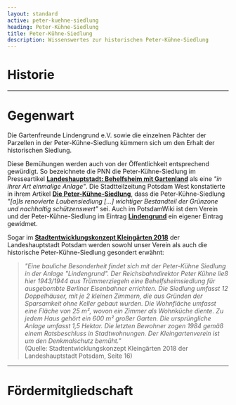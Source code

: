 ```yaml
---
layout: standard
active: peter-kuehne-siedlung
heading: Peter-Kühne-Siedlung
title: Peter-Kühne-Siedlung
description: Wissenswertes zur historischen Peter-Kühne-Siedlung
---
```


# Historie



<hr class="post-separator">

# Gegenwart

Die Gartenfreunde Lindengrund e.V. sowie die einzelnen Pächter der Parzellen in der Peter-Kühne-Siedlung kümmern sich um den Erhalt der historischen Siedlung.

Diese Bemühungen werden auch von der Öffentlichkeit entsprechend gewürdigt. So bezeichnete die PNN die Peter-Kühne-Siedlung im Presseartikel [**Landeshauptstadt: Behelfsheim mit Gartenland**](https://www.tagesspiegel.de/potsdam/landeshauptstadt/behelfsheim-mit-gartenland-7729138.html) als eine *"in ihrer Art einmalige Anlage"*. Die Stadtteilzeitung Potsdam West konstatierte in ihrem Artikel [**Die Peter-Kühne-Siedlung**](https://www.potsdam-west.de/peter-kuehne-siedlung/), dass die Peter-Kühne-Siedlung *"[a]ls renovierte Laubensiedlung [...] wichtiger Bestandteil der Grünzone und nachhaltig schützenswert"* sei. Auch im PotsdamWiki ist dem Verein und der Peter-Kühne-Siedlung im Eintrag [**Lindengrund**](https://www.potsdam-wiki.de/Lindengrund) ein eigener Eintrag gewidmet.

Sogar im [**Stadtentwicklungskonzept Kleingärten 2018**](https://www.potsdam.de/system/files/documents/stek_kleingaerten_beschluss_mit_anlage.pdf) der Landeshauptstadt Potsdam werden sowohl unser Verein als auch die historische Peter-Kühne-Siedlung gesondert erwähnt:

> _"Eine bauliche Besonderheit findet sich mit der Peter-Kühne Siedlung in der Anlage "Lindengrund". Der Reichsbahndirektor Peter Kühne ließ hier 1943/1944 aus Trümmerziegeln eine Behelfsheimsiedlung für ausgebombte Berliner Eisenbahner errichten. Die Siedlung umfasst 12 Doppelhäuser, mit je 2 kleinen Zimmern, die aus Gründen der Sparsamkeit ohne Keller gebaut wurden. Die Wohnfläche umfasst eine Fläche von 25 m², wovon ein Zimmer als Wohnküche diente. Zu jedem Haus gehört ein 600 m² großer Garten. Die ursprüngliche Anlage umfasst 1,5 Hektar. Die letzten Bewohner zogen 1984 gemäß einem Ratsbeschluss in Stadtwohnungen. Der Kleingartenverein ist um den Denkmalschutz bemüht."_<br>
> (Quelle: Stadtentwicklungskonzept Kleingärten 2018 der Landeshauptstadt Potsdam, Seite 16)

<hr class="post-separator">

# Förder&shy;mitgliedschaft


